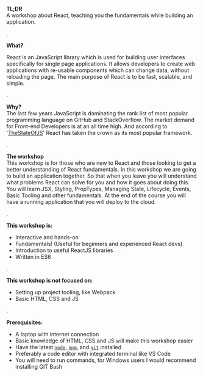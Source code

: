 **TL;DR**  
A workshop about React, teaching you the fundamentals while building an application.

.

**What?**

React is an JavaScript library which is used for building user interfaces specifically for single page applications. It allows developers to create web applications with re-usable components which can change data, without reloading the page. The main purpose of React is to be fast, scalable, and simple.

.

**Why?**  
The last few years JavaScript is dominating the rank list of most popular programming language on GitHub and StackOverflow. The market demand for Front-end Developers is at an all time high. And according to '[TheStateOfJS](https://2018.stateofjs.com/front-end-frameworks/overview/)' React has taken the crown as its most popular framework.  

.

**The workshop**  
This workshop is for those who are new to React and those looking to get a better understanding of React fundamentals. In this workshop we are going to build an application together. So that when you leave you will understand what problems React can solve for you and how it goes about doing this. You will learn JSX, Styling, PropTypes, Managing State, Lifecycle, Events, Basic Tooling and other fundamentals. At the end of the course you will have a running application that you will deploy to the cloud.

.

**This workshop is:**

*   Interactive and hands-on
*   Fundamentals! (Useful for beginners and experienced React devs)
*   Introduction to useful ReactJS libraries
*   Written in ES6

.

**This workshop is not focused on:**

*   Setting up project tooling, like Webpack
*   Basic HTML, CSS and JS

.

**Prerequisites:**

*   A laptop with internet connection
*   Basic knowledge of HTML, CSS and JS will make this workshop easier
*   Have the latest [`node`](https://nodejs.org/), [`npm`](https://www.npmjs.com/), and [`git`](https://git-scm.com/) installed
*   Preferably a code editor with integrated terminal like VS Code
*   You will need to run commands, for Windows users I would recommend installing GIT Bash